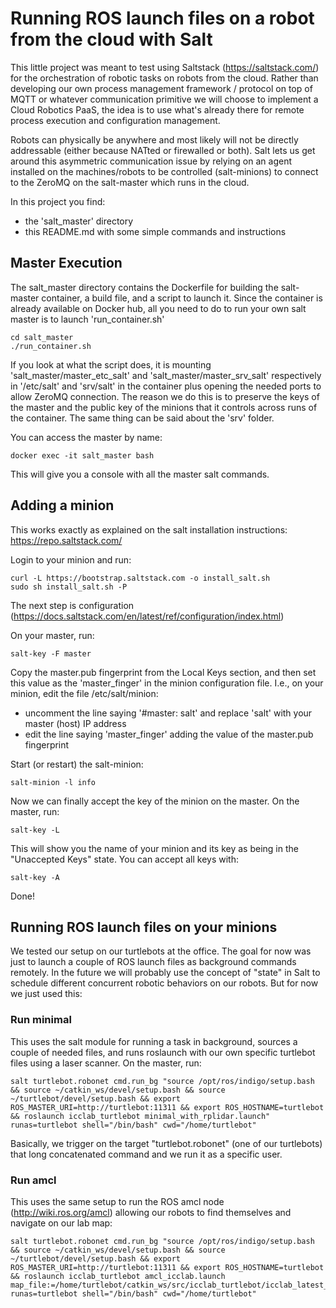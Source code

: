 # Running ROS launch files on a robot from the cloud with Salt

This little project was meant to test using Saltstack (https://saltstack.com/) for the orchestration of robotic tasks on robots from the cloud. 
Rather than developing our own process management framework /  protocol on top of MQTT or whatever communication primitive we will choose to implement a Cloud Robotics PaaS, the idea is to use what's already there for remote process execution and configuration management.

Robots can physically be anywhere and most likely will not be directly addressable (either because NATted or firewalled or both). Salt lets us get around this asymmetric communication issue by relying on an agent installed on the machines/robots to be controlled (salt-minions) to connect to the ZeroMQ on the salt-master which runs in the cloud.

In this project you find:
 - the 'salt_master' directory
 - this README.md with some simple commands and instructions

## Master Execution

The salt_master directory contains the Dockerfile for building the salt-master container, a build file, and a script to launch it.
Since the container is already available on Docker hub, all you need to do to run your own salt master is to launch 'run_container.sh'

    cd salt_master
    ./run_container.sh

If you look at what the script does, it is mounting 'salt_master/master_etc_salt' and 'salt_master/master_srv_salt' respectively in '/etc/salt' and 'srv/salt' in the container plus opening the needed ports to allow ZeroMQ connection.
The reason we do this is to preserve the keys of the master and the public key of the minions that it controls across runs of the container. The same thing can be said about the 'srv' folder.

You can access the master by name:

    docker exec -it salt_master bash

This will give you a console with all the master salt commands.

## Adding a minion

This works exactly as explained on the salt installation instructions: https://repo.saltstack.com/

Login to your minion and run:

    curl -L https://bootstrap.saltstack.com -o install_salt.sh
    sudo sh install_salt.sh -P

The next step is configuration (https://docs.saltstack.com/en/latest/ref/configuration/index.html)

On your master, run:

    salt-key -F master

Copy the master.pub fingerprint from the Local Keys section, and then set this value as the 'master_finger' in the minion configuration file. I.e., on your minion, edit the file /etc/salt/minion:
  - uncomment the line saying '#master: salt' and replace 'salt' with your master (host) IP address
  - edit the line saying 'master_finger' adding the value of the master.pub fingerprint

Start (or restart) the salt-minion:

    salt-minion -l info

Now we can finally accept the key of the minion on the master. On the master,
run:

    salt-key -L

This will show you the name of your minion and its key as being in the "Unaccepted Keys" state.
You can accept all keys with:

    salt-key -A

Done!

## Running ROS launch files on your minions

We tested our setup on our turtlebots at the office. The goal for now was just to launch a couple of ROS launch files as background commands remotely. In the future we will probably use the concept of "state" in Salt to schedule different concurrent robotic behaviors on our robots. But for now we just used this:

### Run minimal
This uses the salt module for running a task in background, sources a couple of needed files, and runs roslaunch with our own specific turtlebot files using a laser scanner. On the master, run:

    salt turtlebot.robonet cmd.run_bg "source /opt/ros/indigo/setup.bash && source ~/catkin_ws/devel/setup.bash && source ~/turtlebot/devel/setup.bash && export ROS_MASTER_URI=http://turtlebot:11311 && export ROS_HOSTNAME=turtlebot && roslaunch icclab_turtlebot minimal_with_rplidar.launch" runas=turtlebot shell="/bin/bash" cwd="/home/turtlebot"

Basically, we trigger on the target "turtlebot.robonet" (one of our turtlebots) that long concatenated command and we run it as a specific user.

### Run amcl
This uses the same setup to run the ROS amcl node (http://wiki.ros.org/amcl) allowing our robots to find themselves and navigate on our lab map:

    salt turtlebot.robonet cmd.run_bg "source /opt/ros/indigo/setup.bash && source ~/catkin_ws/devel/setup.bash && source ~/turtlebot/devel/setup.bash && export ROS_MASTER_URI=http://turtlebot:11311 && export ROS_HOSTNAME=turtlebot && roslaunch icclab_turtlebot amcl_icclab.launch map_file:=/home/turtlebot/catkin_ws/src/icclab_turtlebot/icclab_latest_map.yaml" runas=turtlebot shell="/bin/bash" cwd="/home/turtlebot"


